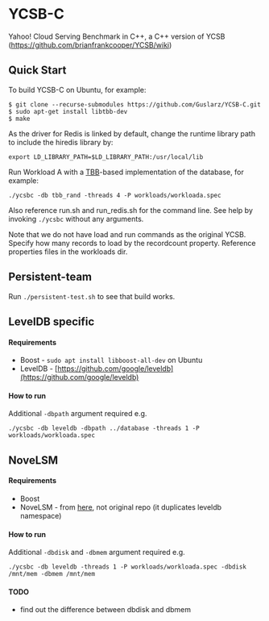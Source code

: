 # YCSB-C

Yahoo! Cloud Serving Benchmark in C++, a C++ version of YCSB (https://github.com/brianfrankcooper/YCSB/wiki)

## Quick Start

To build YCSB-C on Ubuntu, for example:

```
$ git clone --recurse-submodules https://github.com/Guslarz/YCSB-C.git
$ sudo apt-get install libtbb-dev
$ make
```

As the driver for Redis is linked by default, change the runtime library path
to include the hiredis library by:
```
export LD_LIBRARY_PATH=$LD_LIBRARY_PATH:/usr/local/lib
```

Run Workload A with a [TBB](https://www.threadingbuildingblocks.org)-based
implementation of the database, for example:
```
./ycsbc -db tbb_rand -threads 4 -P workloads/workloada.spec
```
Also reference run.sh and run\_redis.sh for the command line. See help by
invoking `./ycsbc` without any arguments.

Note that we do not have load and run commands as the original YCSB. Specify
how many records to load by the recordcount property. Reference properties
files in the workloads dir.

## Persistent-team

Run `./persistent-test.sh` to see that build works.

## LevelDB specific

#### Requirements

- Boost - `sudo apt install libboost-all-dev` on Ubuntu
- LevelDB - [https://github.com/google/leveldb](https://github.com/google/leveldb)

#### How to run

Additional `-dbpath` argument required e.g.

`./ycsbc -db leveldb -dbpath ../database -threads 1 -P workloads/workloada.spec`

## NoveLSM

#### Requirements

- Boost
- NoveLSM - from [here](https://github.com/Guslarz/lsm_nvm), not original repo (it duplicates leveldb namespace)

#### How to run

Additional `-dbdisk` and `-dbmem` argument required e.g.

`./ycsbc -db leveldb -threads 1 -P workloads/workloada.spec -dbdisk /mnt/mem -dbmem /mnt/mem`

#### TODO

- find out the difference between dbdisk and dbmem
